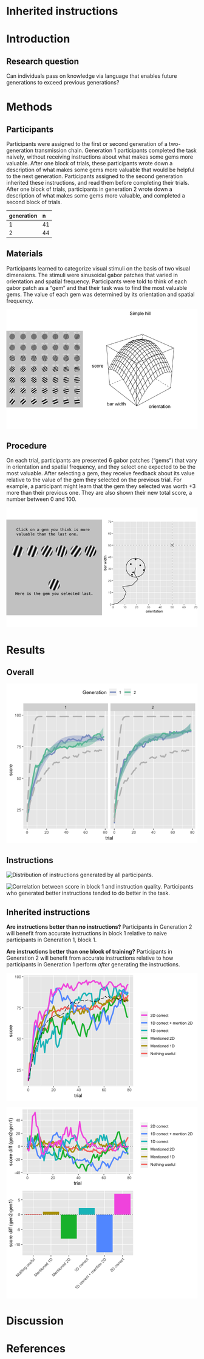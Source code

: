 Inherited instructions
================

# Introduction

## Research question

Can individuals pass on knowledge via language that enables future
generations to exceed previous generations?

# Methods

## Participants

Participants were assigned to the first or second generation of a
two-generation transmission chain. Generation 1 participants completed
the task naively, without receiving instructions about what makes some
gems more valuable. After one block of trials, these participants wrote
down a description of what makes some gems more valuable that would be
helpful to the next generation. Participants assigned to the second
generation inherited these instructions, and read them before completing
their trials. After one block of trials, participants in generation 2
wrote down a description of what makes some gems more valuable, and
completed a second block of trials.

| generation | n  |
| :--------- | :- |
| 1          | 41 |
| 2          | 44 |

## Materials

Participants learned to categorize visual stimuli on the basis of two
visual dimensions. The stimuli were sinusoidal gabor patches that varied
in orientation and spatial frequency. Participants were told to think of
each gabor patch as a “gem” and that their task was to find the most
valuable gems. The value of each gem was determined by its orientation
and spatial
frequency.

![](inherited-instructions_files/figure-gfm/solution-space-1.png)<!-- -->

## Procedure

On each trial, participants are presented 6 gabor patches (“gems”) that
vary in orientation and spatial frequency, and they select one expected
to be the most valuable. After selecting a gem, they receive feedback
about its value relative to the value of the gem they selected on the
previous trial. For example, a participant might learn that the gem they
selected was worth +3 more than their previous one. They are also shown
their new total score, a number between 0 and 100.

![](inherited-instructions_files/figure-gfm/procedure-1.png)<!-- -->

# Results

## Overall

![](inherited-instructions_files/figure-gfm/overall-1.png)<!-- -->

## Instructions

![Distribution of instructions generated by all
participants.](inherited-instructions_files/figure-gfm/instructions-coded-1.png)

![Correlation between score in block 1 and instruction quality.
Participants who generated better instructions tended to do better in
the
task.](inherited-instructions_files/figure-gfm/instructions-outcomes-1.png)

## Inherited instructions

**Are instructions better than no instructions?** Participants in
Generation 2 will benefit from accurate instructions in block 1 relative
to naive participants in Generation 1, block 1.

**Are instructions better than one block of training?** Participants in
Generation 2 will benefit from accurate instructions relative to how
participants in Generation 1 perform *after* generating the
instructions.

![](inherited-instructions_files/figure-gfm/block1-by-instructions-type-1.png)<!-- -->

![](inherited-instructions_files/figure-gfm/diff-1.png)<!-- -->

# Discussion

# References
